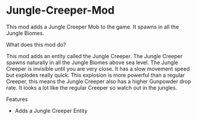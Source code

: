 # Jungle-Creeper-Mod
This mod adds a Jungle Creeper Mob to the game. It spawns in all the Jungle Biomes.

What does this mod do?

This mod adds an entity called the Jungle Creeper. The Jungle Creeper spawns naturally in all the Jungle Biomes above sea level. The Jungle Creeper is invisible until you are very close. It has a slow movement speed but explodes really quick. This explosion is more powerful than a regular Creeper, this means the Jungle Creeper also has a higher Gunpowder drop rate. It looks a lot like the regular Creeper so watch out in the jungles.

 

Features

- Adds a Jungle Creeper Entity
